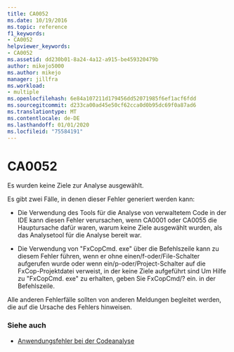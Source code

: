 ```yaml
---
title: CA0052
ms.date: 10/19/2016
ms.topic: reference
f1_keywords:
- CA0052
helpviewer_keywords:
- CA0052
ms.assetid: dd230b01-8a24-4a12-a915-be459320479b
author: mikejo5000
ms.author: mikejo
manager: jillfra
ms.workload:
- multiple
ms.openlocfilehash: 6e84a107211d179456dd52071985f6ef1acf6fdd
ms.sourcegitcommit: d233ca00ad45e50cf62cca0d0b95dc69f0a87ad6
ms.translationtype: MT
ms.contentlocale: de-DE
ms.lasthandoff: 01/01/2020
ms.locfileid: "75584191"
---
```

# <a name="ca0052"></a>CA0052

Es wurden keine Ziele zur Analyse ausgewählt.

Es gibt zwei Fälle, in denen dieser Fehler generiert werden kann:

- Die Verwendung des Tools für die Analyse von verwaltetem Code in der IDE kann diesen Fehler verursachen, wenn CA0001 oder CA0055 die Hauptursache dafür waren, warum keine Ziele ausgewählt wurden, als das Analysetool für die Analyse bereit war.

- Die Verwendung von "FxCopCmd. exe" über die Befehlszeile kann zu diesem Fehler führen, wenn er ohne einen/f-oder/File-Schalter aufgerufen wurde oder wenn ein/p-oder/Project-Schalter auf die FxCop-Projektdatei verweist, in der keine Ziele aufgeführt sind Um Hilfe zu "FxCopCmd. exe" zu erhalten, geben Sie FxCopCmd/? ein. in der Befehlszeile.

Alle anderen Fehlerfälle sollten von anderen Meldungen begleitet werden, die auf die Ursache des Fehlers hinweisen.

### <a name="see-also"></a>Siehe auch

- [Anwendungsfehler bei der Codeanalyse](../code-quality/code-analysis-application-errors.md)
